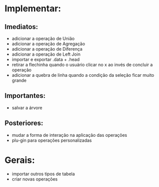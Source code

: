 # Implementar:

## Imediatos: 

- adicionar a operação de União
- adicionar a operação de Agregação
- adicionar a operação de Diferença
- adicionar a operação de Left Join
- importar e exportar .data + .head
- retirar a flechinha quando o usuário clicar no x ao invés de concluir a operação
- adicionar a quebra de linha quando a condição da seleção ficar muito grande


## Importantes:

- salvar a árvore

## Posteriores:

- mudar a forma de interação na aplicação das operações 
- plu-gin para operações personalizadas

# Gerais:

- importar outros tipos de tabela
- criar novas operações
